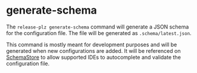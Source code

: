 # generate-schema

The `release-plz generate-schema` command will generate a JSON schema for the configuration file.
The file will be generated as `.schema/latest.json`.

This command is mostly meant for development purposes and will be generated when new configurations
are added. It will be referenced on [SchemaStore](https://www.schemastore.org/) to allow
supported IDEs to autocomplete and validate the configuration file.
